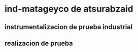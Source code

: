 # ind-matageyco de atsurabzaid

## instrumentalizacion de prueba industrial
## realizacion de prueba


